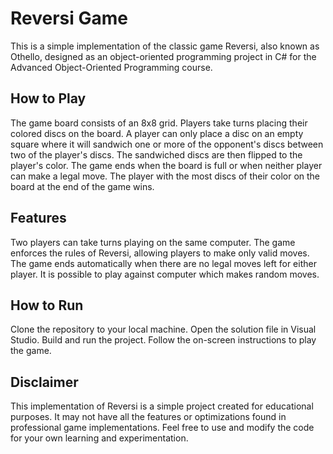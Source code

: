 # Reversi Game
This is a simple implementation of the classic game Reversi, also known as Othello, designed as an object-oriented programming project in C# for the Advanced Object-Oriented Programming course.

## How to Play
The game board consists of an 8x8 grid.
Players take turns placing their colored discs on the board.
A player can only place a disc on an empty square where it will sandwich one or more of the opponent's discs between two of the player's discs. The sandwiched discs are then flipped to the player's color.
The game ends when the board is full or when neither player can make a legal move.
The player with the most discs of their color on the board at the end of the game wins.

## Features
Two players can take turns playing on the same computer.
The game enforces the rules of Reversi, allowing players to make only valid moves.
The game ends automatically when there are no legal moves left for either player.
It is possible to play against computer which makes random moves.

## How to Run
Clone the repository to your local machine.
Open the solution file in Visual Studio.
Build and run the project.
Follow the on-screen instructions to play the game.

## Disclaimer
This implementation of Reversi is a simple project created for educational purposes. It may not have all the features or optimizations found in professional game implementations. Feel free to use and modify the code for your own learning and experimentation.
